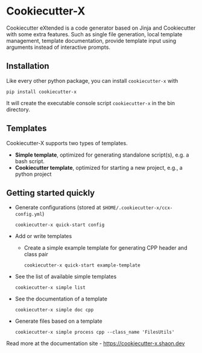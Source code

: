# Cookiecutter-X

Cookiecutter eXtended is a code generator based on Jinja and Cookiecutter with some extra features.
Such as single file generation, local template management, template documentation,
provide template input using arguments instead of interactive prompts.

## Installation

Like every other python package, you can install `cookiecutter-x` with

```shell
pip install cookiecutter-x
```

It will create the executable console script `cookiecutter-x` in the bin directory.

## Templates

Cookiecutter-X supports two types of templates.

- **Simple template**, optimized for generating standalone script(s), e.g. a bash script.
- **Cookiecutter template**, optimized for starting a new project, e.g., a python project


## Getting started quickly

- Generate configurations (stored at `$HOME/.cookiecutter-x/ccx-config.yml`)
    ```shell
    cookiecutter-x quick-start config
    ```

- Add or write templates
  - Create a simple example template for generating CPP header and class pair
    ```shell
    cookiecutter-x quick-start example-template
    ```

- See the list of available simple templates
    ```shell
    cookiecutter-x simple list
    ```

- See the documentation of a template
    ```shell
    cookiecutter-x simple doc cpp
    ```

- Generate files based on a template
    ```shell
    cookiecutter-x simple process cpp --class_name 'FilesUtils'
    ```

Read more at the documentation site - <https://cookiecutter-x.shaon.dev>
